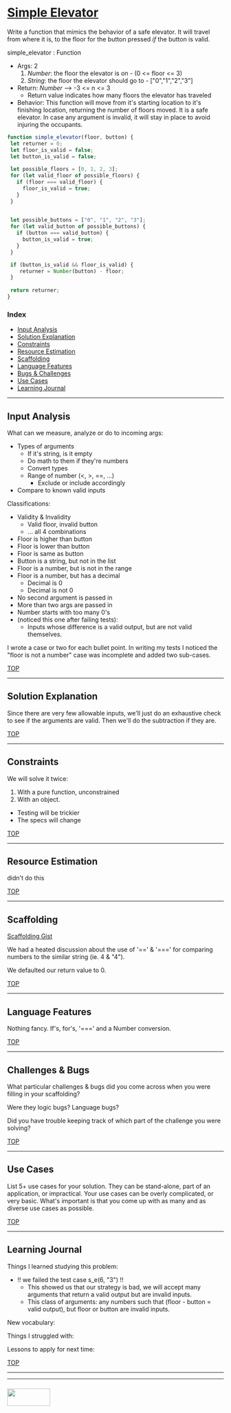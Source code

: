 <script src="https://gist.github.com/colevandersWands/7bc3534aec4cfbeb266babfc34721f8f.js"></script>





# [Simple Elevator](https://www.codewars.com/kata/simple-elevator)

Write a function that mimics the behavior of a safe elevator.  It will travel from where it is, to the floor for the button pressed _if_ the button is valid.

simple_elevator : Function
* Args: 2
  1. _Number_: the floor the elevator is on - (0 <= floor <= 3)
  2. _String_: the floor the elevator should go to - ["0","1","2","3"]
* Return: _Number_ --> -3 <= n <= 3
  * Return value indicates how many floors the elevator has traveled
* Behavior: This function will move from it's starting location to it's finishing location, returning the number of floors moved. It is a safe elevator. In case any argument is invalid, it will stay in place to avoid injuring the occupants.

```js
function simple_elevator(floor, button) {
 let returner = 0;
 let floor_is_valid = false;
 let button_is_valid = false;
  
 let possible_floors = [0, 1, 2, 3];
 for (let valid_floor of possible_floors) {
   if (floor === valid_floor) {
     floor_is_valid = true;
   }
 }

 
 let possible_buttons = ["0", "1", "2", "3"];
 for (let valid_button of possible_buttons) {
   if (button === valid_button) {
     button_is_valid = true;
   }
 }

 if (button_is_valid && floor_is_valid) {
    returner = Number(button) - floor;
 }
  
 return returner;
}
```


### Index
* [Input Analysis](#input-analysis)
* [Solution Explanation](#solution-explanation)
* [Constraints](#constraints)
* [Resource Estimation](#resource-estimation)
* [Scaffolding](#scaffolding)
* [Language Features](#language-features)
* [Bugs & Challenges](#bugs-challenges) 
* [Use Cases](#use-cases)
* [Learning Journal](#learning-journal)

---

## Input Analysis

What can we measure, analyze or do to incoming args:
* Types of arguments
  * If it's string, is it empty
  * Do math to them if they're numbers
  * Convert types
  * Range of number (<, >, ==, ...)
    * Exclude or include accordingly
* Compare to known valid inputs

Classifications:
* Validity & Invalidity
  * Valid floor, invalid button
  * ... all 4 combinations
* Floor is higher than button
* Floor is lower than button
* Floor is same as button
* Button is a string, but not in the list
* Floor is a number, but is not in the range
* Floor is a number, but has a decimal 
  * Decimal is 0
  * Decimal is not 0
* No second argument is passed in
* More than two args are passed in
* Number starts with too many 0's
* (noticed this one after failing tests):
  * Inputs whose difference is a valid output, but are not valid themselves.


I wrote a case or two for each bullet point.  In writing my tests I noticed the "floor is not a number" case was incomplete and added two sub-cases.

[TOP](#index)

___

## Solution Explanation


Since there are very few allowable inputs, we'll just do an exhaustive check to see if the arguments are valid.  Then we'll do the subtraction if they are.



[TOP](#index)

---

## Constraints

We will solve it twice:
1. With a pure function, unconstrained
2. With an object. 
  * Testing will be trickier
  * The specs will change

[TOP](#index)

___


## Resource Estimation

didn't do this 


[TOP](#index)

___

## Scaffolding

[Scaffolding Gist](https://gist.github.com/colevandersWands/db24816532b371c27abe682380f5dca2)

We had a heated discussion about the use of '==' & '===' for comparing numbers to the similar string (ie. 4 & "4").  

We defaulted our return value to 0.

[TOP](#index)

___


## Language Features

Nothing fancy.  If's, for's, '===' and a Number conversion.


[TOP](#index)

---

## Challenges & Bugs

What particular challenges & bugs did you come across when you were filling in your scaffolding?

Were they logic bugs? Language bugs? 

Did you have trouble keeping track of which part of the challenge you were solving?

[TOP](#index)

___

## Use Cases

List 5+ use cases for your solution.  They can be stand-alone, part of an application, or impractical.  Your use cases can be overly complicated, or very basic. What's important is that you come up with as many and as diverse use cases as possible.


[TOP](#index)

---

## Learning Journal

Things I learned studying this problem:
* !! we failed the test case s_e(6, "3") !!  
  * This showed us that our strategy is bad, we will accept many arguments that return a valid output but are invalid inputs.
  * This class of arguments: any numbers such that (floor - button = valid output), but floor or button are invalid inputs.


New vocabulary:


Things I struggled with:


Lessons to apply for next time:



[TOP](#index)

___
___
### <a href="http://elewa.education/blog" target="_blank"><img src="https://user-images.githubusercontent.com/18554853/34921062-506450ae-f97d-11e7-875f-6feeb26ad72d.png" width="100" height="40"/></a>

